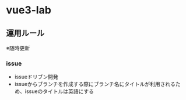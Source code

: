 # vue3-lab

## 運用ルール
※随時更新

### issue
- issueドリブン開発
- issueからブランチを作成する際にブランチ名にタイトルが利用されるため、issueのタイトルは英語にする